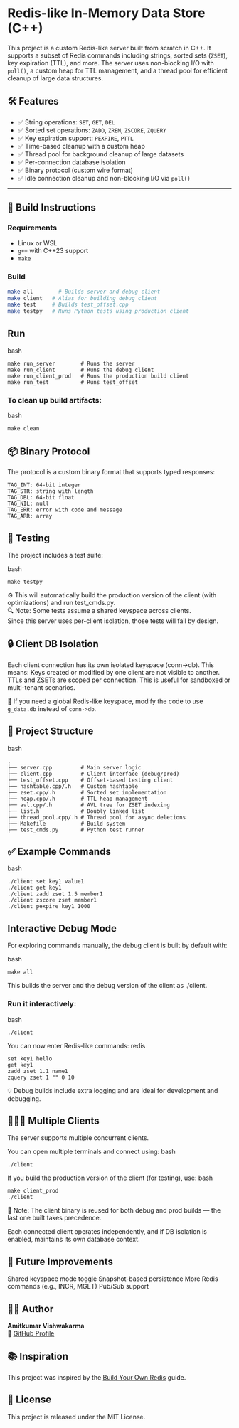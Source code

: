 # Redis-like In-Memory Data Store (C++)

This project is a custom Redis-like server built from scratch in C++. It supports a subset of Redis commands including strings, sorted sets (`ZSET`), key expiration (TTL), and more. The server uses non-blocking I/O with `poll()`, a custom heap for TTL management, and a thread pool for efficient cleanup of large data structures.

## 🛠 Features

- ✅ String operations: `SET`, `GET`, `DEL`
- ✅ Sorted set operations: `ZADD`, `ZREM`, `ZSCORE`, `ZQUERY`
- ✅ Key expiration support: `PEXPIRE`, `PTTL`
- ✅ Time-based cleanup with a custom heap
- ✅ Thread pool for background cleanup of large datasets
- ✅ Per-connection database isolation
- ✅ Binary protocol (custom wire format)
- ✅ Idle connection cleanup and non-blocking I/O via `poll()`

---

## 🚀 Build Instructions

### Requirements

- Linux or WSL
- `g++` with C++23 support
- `make`

### Build

```bash
make all        # Builds server and debug client
make client   # Alias for building debug client
make test     # Builds test_offset.cpp
make testpy   # Runs Python tests using production client
```

## Run
bash
```
make run_server        # Runs the server
make run_client        # Runs the debug client
make run_client_prod   # Runs the production build client
make run_test          # Runs test_offset
```

### To clean up build artifacts:

bash
```
make clean
```

## 📦 Binary Protocol
The protocol is a custom binary format that supports typed responses:
```
TAG_INT: 64-bit integer
TAG_STR: string with length
TAG_DBL: 64-bit float
TAG_NIL: null
TAG_ERR: error with code and message
TAG_ARR: array
```

## 🧪 Testing

The project includes a test suite:

bash
```
make testpy
```
⚙️ This will automatically build the production version of the client (with optimizations) and run test_cmds.py.<br>
🔍 Note: Some tests assume a shared keyspace across clients.<br>
Since this server uses per-client isolation, those tests will fail by design.

## 🔒 Client DB Isolation
Each client connection has its own isolated keyspace (conn->db).
This means:
Keys created or modified by one client are not visible to another.
TTLs and ZSETs are scoped per connection.
This is useful for sandboxed or multi-tenant scenarios.

📌 If you need a global Redis-like keyspace, modify the code to use ```g_data.db``` instead of ```conn->db```.

## 📁 Project Structure
bash
```
.
├── server.cpp         # Main server logic
├── client.cpp         # Client interface (debug/prod)
├── test_offset.cpp    # Offset-based testing client
├── hashtable.cpp/.h   # Custom hashtable
├── zset.cpp/.h        # Sorted set implementation
├── heap.cpp/.h        # TTL heap management
├── avl.cpp/.h         # AVL tree for ZSET indexing
├── list.h             # Doubly linked list
├── thread_pool.cpp/.h # Thread pool for async deletions
├── Makefile           # Build system
├── test_cmds.py       # Python test runner

```

## ✅ Example Commands

bash
```
./client set key1 value1
./client get key1
./client zadd zset 1.5 member1
./client zscore zset member1
./client pexpire key1 1000
```

## Interactive Debug Mode
For exploring commands manually, the debug client is built by default with:

bash
```
make all
```
This builds the server and the debug version of the client as ./client.

### Run it interactively:

bash
```
./client
```

You can now enter Redis-like commands:
redis
```
set key1 hello
get key1
zadd zset 1.1 name1
zquery zset 1 "" 0 10
```
💡 Debug builds include extra logging and are ideal for development and debugging.

## 🧑‍🤝‍🧑 Multiple Clients
The server supports multiple concurrent clients.

You can open multiple terminals and connect using:
bash
```
./client
```

If you build the production version of the client (for testing), use:
bash
```
make client_prod
./client
```
🧠 Note: The client binary is reused for both debug and prod builds — the last one built takes precedence.

Each connected client operates independently, and if DB isolation is enabled, maintains its own database context.

## 📌 Future Improvements
 Shared keyspace mode toggle
 Snapshot-based persistence
 More Redis commands (e.g., INCR, MGET)
 Pub/Sub support

## 👨‍💻 Author
**Amitkumar Vishwakarma**  
🔗 [GitHub Profile](https://github.com/Mit16)

## 📚 Inspiration
This project was inspired by the [Build Your Own Redis](https://build-your-own.org/redis/) guide.

## 📝 License
This project is released under the MIT License.
